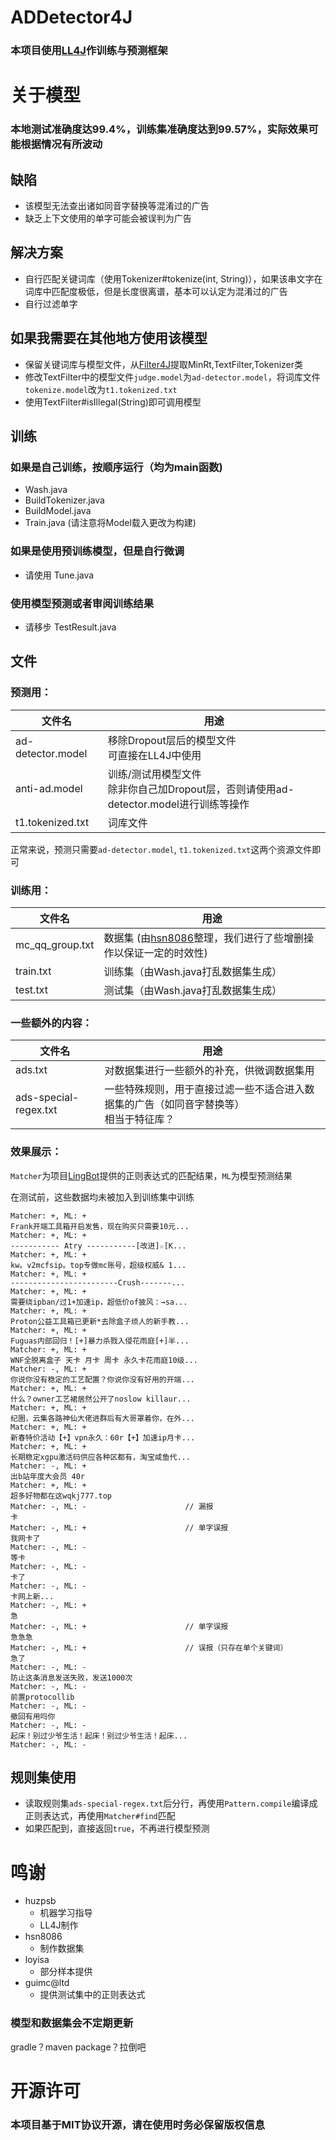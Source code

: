 # ADDetector4J
### 本项目使用[LL4J](https://www.github.com/LL4J/LL4J)作训练与预测框架

# 关于模型
### 本地测试准确度达99.4%，训练集准确度达到99.57%，实际效果可能根据情况有所波动
## 缺陷
- 该模型无法查出诸如同音字替换等混淆过的广告
- 缺乏上下文使用的单字可能会被误判为广告
## 解决方案
- 自行匹配关键词库（使用Tokenizer#tokenize(int, String)），如果该串文字在词库中匹配度极低，但是长度很离谱，基本可以认定为混淆过的广告
- 自行过滤单字

## 如果我需要在其他地方使用该模型
- 保留关键词库与模型文件，从[Filter4J](https://github.com/LL4J/Filter4J/tree/main/src/filter)提取MinRt,TextFilter,Tokenizer类
- 修改TextFilter中的模型文件`judge.model`为`ad-detector.model`，将词库文件`tokenize.model`改为`t1.tokenized.txt`
- 使用TextFilter#isIllegal(String)即可调用模型

## 训练
### 如果是自己训练，按顺序运行（均为main函数)
- Wash.java
- BuildTokenizer.java
- BuildModel.java
- Train.java (请注意将Model载入更改为构建)
### 如果是使用预训练模型，但是自行微调
- 请使用 Tune.java
### 使用模型预测或者审阅训练结果
- 请移步 TestResult.java

## 文件
### 预测用：
| 文件名               | 用途                                                          |
|-------------------|-------------------------------------------------------------|
| ad-detector.model | 移除Dropout层后的模型文件<br/>可直接在LL4J中使用                            |
| anti-ad.model     | 训练/测试用模型文件<br/>除非你自己加Dropout层，否则请使用ad-detector.model进行训练等操作 |
| t1.tokenized.txt  | 词库文件                                                        |

正常来说，预测只需要`ad-detector.model`, `t1.tokenized.txt`这两个资源文件即可

### 训练用：
| 文件名             | 用途                                                                      |
|-----------------|-------------------------------------------------------------------------|
| mc_qq_group.txt | 数据集 (由[hsn8086](https://www.github.com/hsn8086/)整理，我们进行了些增删操作以保证一定的时效性) |
| train.txt       | 训练集（由Wash.java打乱数据集生成）                                                  |
| test.txt        | 测试集（由Wash.java打乱数据集生成）                                                  |

### 一些额外的内容：
| 文件名                   | 用途                                              |
|-----------------------|-------------------------------------------------|
| ads.txt               | 对数据集进行一些额外的补充，供微调数据集用                           |
| ads-special-regex.txt | 一些特殊规则，用于直接过滤一些不适合进入数据集的广告（如同音字替换等）<br/>相当于特征库？ |

### 效果展示：
`Matcher`为项目[LingBot](https://github.com/LingBot-Project/LingBot)提供的正则表达式的匹配结果，`ML`为模型预测结果 

在测试前，这些数据均未被加入到训练集中训练
```
Matcher: +, ML: +
Frank开端工具箱开启发售，现在购买只需要10元...
Matcher: +, ML: +
----------- Atry -----------[改进]☆[K...
Matcher: +, ML: +
kw。v2mcfsip。top专做mc账号，超级权威& 1...
Matcher: +, ML: +
------------------------Crush-------...
Matcher: +, ML: +
需要绕ipban/过1+加速ip，超低价of披风：→sa...
Matcher: +, ML: +
Proton公益工具箱已更新*去除盒子烦人的新手教...
Matcher: +, ML: +
Fuguas内部回归！[+]暴力杀戮入侵花雨庭[+]半...
Matcher: +, ML: +
WNF全脱离盒子 天卡 月卡 周卡 永久卡花雨庭10级...
Matcher: -, ML: +
你说你没有稳定的工艺配置？你说你没有好用的开端...
Matcher: +, ML: +
什么？owner工艺裙居然公开了noslow killaur...
Matcher: +, ML: +
纪圈，云集各路神仙大佬进群后有大哥罩着你，在外...
Matcher: +, ML: +
新春特价活动【+】vpn永久：60r【+】加速ip月卡...
Matcher: +, ML: +
长期稳定xgpu激活码供应各种区都有，淘宝咸鱼代...
Matcher: -, ML: +
出b站年度大会员 40r
Matcher: +, ML: +
超多好物都在这wqkj777.top
Matcher: -, ML: -                      // 漏报
卡
Matcher: -, ML: +                      // 单字误报
我网卡了
Matcher: -, ML: -
等卡
Matcher: -, ML: -
卡了
Matcher: -, ML: -
卡网上新...
Matcher: -, ML: +
急
Matcher: -, ML: +                      // 单字误报
急急急
Matcher: -, ML: +                      // 误报（只存在单个关键词）
急了
Matcher: -, ML: -
防止这条消息发送失败，发送1000次
Matcher: -, ML: -
前置protocollib
Matcher: -, ML: -
撤回有用吗你
Matcher: -, ML: -
起床！别过少爷生活！起床！别过少爷生活！起床...
Matcher: -, ML: -
```

## 规则集使用
* 读取规则集`ads-special-regex.txt`后分行，再使用`Pattern.compile`编译成正则表达式，再使用`Matcher#find`匹配
* 如果匹配到，直接返回`true`，不再进行模型预测

# 鸣谢
* huzpsb
  * 机器学习指导
  * LL4J制作
* hsn8086
  * 制作数据集
* loyisa
  * 部分样本提供
* guimc@ltd
  * 提供测试集中的正则表达式

### 模型和数据集会不定期更新

gradle？maven package？拉倒吧

# 开源许可
### 本项目基于MIT协议开源，请在使用时务必保留版权信息
